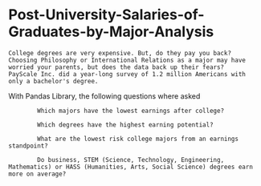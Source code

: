 # Post-University-Salaries-of-Graduates-by-Major-Analysis



    College degrees are very expensive. But, do they pay you back? 
    Choosing Philosophy or International Relations as a major may have worried your parents, but does the data back up their fears? 
    PayScale Inc. did a year-long survey of 1.2 million Americans with only a bachelor's degree.
    
 With Pandas Library, the following questions where asked
 
            Which majors have the lowest earnings after college?

            Which degrees have the highest earning potential?

            What are the lowest risk college majors from an earnings standpoint?

            Do business, STEM (Science, Technology, Engineering, Mathematics) or HASS (Humanities, Arts, Social Science) degrees earn more on average?
